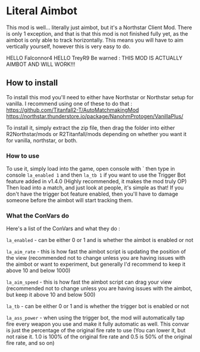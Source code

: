 # Literal Aimbot
This mod is well... literally just aimbot, but it's a Northstar Client Mod.
There is only 1 exception, and that is that this mod is not finished fully yet, as the aimbot is only able to track horizontally. This means you will have to aim vertically yourself, however this is very easy to do.

HELLO Falconnor4
HELLO TreyR9
Be warned : THIS MOD IS ACTUALLY AIMBOT AND WILL WORK!!!

## How to install
To install this mod you'll need to either have Northstar or Northstar setup for vanilla. I recommend using one of these to do that : 
https://github.com/Titanfall2-T/AutoMatchmakingMod
https://northstar.thunderstore.io/package/NanohmProtogen/VanillaPlus/

To install it, simply extract the zip file, then drag the folder into either R2Northstar/mods or R2Titanfall/mods depending on whether you want it for vanilla, northstar, or both. 

### How to use

To use it, simply load into the game, open console with \` then type in console `la_enabled 1` and then `la_tb 1` if you want to use the Trigger Bot feature added in v1.4.0 (Highly recommended, it makes the mod truly OP)
Then load into a match, and just look at people, it's simple as that! If you don't have the trigger bot feature enabled, then you'll have to damage someone before the aimbot will start tracking them.

### What the ConVars do
Here's a list of the ConVars and what they do : 

`la_enabled` - can be either 0 or 1 and is whether the aimbot is enabled or not

`la_aim_rate` - this is how fast the aimbot script is updating the position of the view (recommended not to change unless you are having issues with the aimbot or want to experiment, but generally I'd recommend to keep it above 10 and below 1000)

`la_aim_speed` - this is how fast the aimbot script can drag your view (recommended not to change unless you are having issues with the aimbot, but keep it above 10 and below 500)

`la_tb` - can be either 0 or 1 and is whether the trigger bot is enabled or not

`la_ass_power` - when using the trigger bot, the mod will automatically tap fire every weapon you use and make it fully automatic as well. This convar is just the percentage of the original fire rate to use (You can lower it, but not raise it. 1.0 is 100% of the original fire rate and 0.5 is 50% of the original fire rate, and so on)
